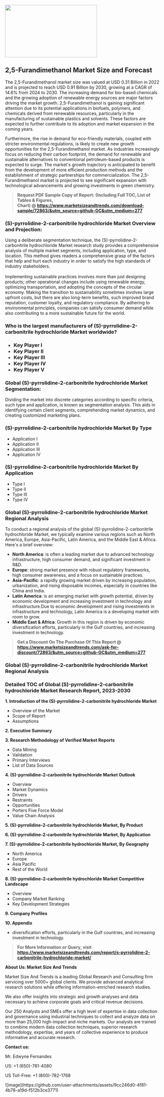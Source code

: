 <p><img class="alignnone size-medium wp-image-20088" src="https://ffe5etoiles.com/wp-content/uploads/2024/12/MST1-300x171.png" alt="" width="300" height="171" /></p><h2>2,5-Furandimethanol Market Size and Forecast</h2><p>The 2,5-Furandimethanol market size was valued at USD 0.31 Billion in 2022 and is projected to reach USD 0.91 Billion by 2030, growing at a CAGR of 14.6% from 2024 to 2030. The increasing demand for bio-based chemicals and the growing adoption of renewable energy sources are major factors driving the market growth. 2,5-Furandimethanol is gaining significant attention due to its potential applications in biofuels, polymers, and chemicals derived from renewable resources, particularly in the manufacturing of sustainable plastics and solvents. These factors are expected to further contribute to its adoption and market expansion in the coming years.</p><p>Furthermore, the rise in demand for eco-friendly materials, coupled with stricter environmental regulations, is likely to create new growth opportunities for the 2,5-Furandimethanol market. As industries increasingly focus on reducing their carbon footprint, the demand for renewable and sustainable alternatives to conventional petroleum-based products is expected to surge. The market's growth trajectory is anticipated to benefit from the development of more efficient production methods and the establishment of strategic partnerships for commercialization. The 2,5-Furandimethanol market is projected to see significant expansion with technological advancements and growing investments in green chemistry.</p></p><blockquote id="" class=""><strong>Request PDF Sample Copy of Report: (Including Full TOC, List of Tables &amp; Figures, Chart)&nbsp;@&nbsp;<strong><a href="https://www.marketsizeandtrends.com/download-sample/72863/&utm_source=github-GC&utm_medium=277" target="_blank">https://www.marketsizeandtrends.com/download-sample/72863/&utm_source=github-GC&utm_medium=277</a></strong></strong></blockquote><h3 id="" class="">(S)-pyrrolidine-2-carbonitrile hydrochloride Market&nbsp;Overview and Projection:</h3><p id="" class="">Using a deliberate segmentation technique, the (S)-pyrrolidine-2-carbonitrile hydrochloride Market research study provides a comprehensive analysis of multiple market segments, including application, type, and location. This method gives readers a comprehensive grasp of the factors that help and hurt each industry in order to satisfy the high standards of industry stakeholders. <br /> <br />Implementing sustainable practices involves more than just designing products; other operational changes include using renewable energy, optimizing transportation, and adopting the concepts of the circular economy. Making the transition to sustainability sometimes involves large upfront costs, but there are also long-term benefits, such improved brand reputation, customer loyalty, and regulatory compliance. By adhering to environmental principles, companies can satisfy consumer demand while also contributing to a more sustainable future for the world.</p><h3 id="" class="">Who is the largest manufacturers of&nbsp;(S)-pyrrolidine-2-carbonitrile hydrochloride Market worldwide?</h3><h3 class=""><p><ul><li>Key Player I </li><li> Key Player II </li><li> Key Player III </li><li> Key Player IV </li><li> Key Player V</li></ul></p></h3><h3 id="" class="">Global&nbsp;(S)-pyrrolidine-2-carbonitrile hydrochloride Market Segmentation:</h3><p id="" class="">Dividing the market into discrete categories according to specific criteria, such type and application, is known as segmentation analysis. This aids in identifying certain client segments, comprehending market dynamics, and creating customized marketing plans.</p><h3 id="" class="">(S)-pyrrolidine-2-carbonitrile hydrochloride Market&nbsp;By Type</h3><p><p><ul><li>Application I</li><li> Application II</li><li> Application III</li><li> Application IV</p></li></ul></p></p><h3 id="" class="">(S)-pyrrolidine-2-carbonitrile hydrochloride Market&nbsp;By Application</h3><p class=""><p><ul><li>Type I</li><li> Type II</li><li> Type III</li><li> Type IV</li></ul></p></p><h3 id="" class="">Global (S)-pyrrolidine-2-carbonitrile hydrochloride Market Regional Analysis</h3><p id="" class="">To conduct a regional analysis of the global (S)-pyrrolidine-2-carbonitrile hydrochloride Market, we typically examine various regions such as North America, Europe, Asia-Pacific, Latin America, and the Middle East &amp; Africa. Here's a brief overview:</p><ul><li><strong>North America</strong>: is often a leading market due to advanced technology infrastructure, high consumer demand, and significant investment in R&amp;D.</li><li><strong>Europe</strong>: strong market presence with robust regulatory frameworks, high consumer awareness, and a focus on sustainable practices.</li><li><strong>Asia-Pacific</strong>: a rapidly growing market driven by increasing population, urbanization, and rising disposable incomes, especially in countries like China and India.</li><li><strong>Latin America</strong>: is an emerging market with growth potential, driven by economic development and increasing investment in technology and infrastructure.Due to economic development and rising investments in infrastructure and technology, Latin America is a developing market with room to grow.</li><li><strong>Middle East &amp; Africa</strong>: Growth in this region is driven by economic diversification efforts, particularly in the Gulf countries, and increasing investment in technology.</li></ul><blockquote id="" class=""><strong>Get a Discount On The Purchase Of This Report @ <strong><a href="https://www.marketsizeandtrends.com/ask-for-discount/72863/&utm_source=github-GC&utm_medium=277" target="_blank">https://www.marketsizeandtrends.com/ask-for-discount/72863/&utm_source=github-GC&utm_medium=277</a></strong></strong></blockquote><h3 id="" class="">Global (S)-pyrrolidine-2-carbonitrile hydrochloride Market Regional Analysis</h3><h3 id="" class="">Detailed TOC of Global (S)-pyrrolidine-2-carbonitrile hydrochloride Market Research Report, 2023-2030</h3><p id="" class=""><strong>1. Introduction of the (S)-pyrrolidine-2-carbonitrile hydrochloride Market</strong></p><ul><li>Overview of the Market</li><li>Scope of Report</li><li>Assumptions</li></ul><p id="" class=""><strong>2. Executive Summary</strong></p><p id="" class=""><strong>3. Research Methodology of Verified Market Reports</strong></p><ul><li>Data Mining</li><li>Validation</li><li>Primary Interviews</li><li>List of Data Sources</li></ul><p id="" class=""><strong>4. (S)-pyrrolidine-2-carbonitrile hydrochloride Market Outlook</strong></p><ul><li>Overview</li><li>Market Dynamics</li><li>Drivers</li><li>Restraints</li><li>Opportunities</li><li>Porters Five Force Model</li><li>Value Chain Analysis</li></ul><p id="" class=""><strong>5. (S)-pyrrolidine-2-carbonitrile hydrochloride Market, By Product</strong></p><p id="" class=""><strong>6. (S)-pyrrolidine-2-carbonitrile hydrochloride Market, By Application</strong></p><p id="" class=""><strong>7. (S)-pyrrolidine-2-carbonitrile hydrochloride Market, By Geography</strong></p><ul><li>North America</li><li>Europe</li><li>Asia Pacific</li><li>Rest of the World</li></ul><p id="" class=""><strong>8. (S)-pyrrolidine-2-carbonitrile hydrochloride Market Competitive Landscape</strong></p><ul><li>Overview</li><li>Company Market Ranking</li><li>Key Development Strategies</li></ul><p id="" class=""><strong>9. Company Profiles</strong></p><p id="" class=""><strong>10. Appendix</strong></p><ul><li>diversification efforts, particularly in the Gulf countries, and increasing investment in technology.</li></ul><blockquote id="" class=""><strong>For More Information or Query, visit <strong><strong><a href="https://www.marketsizeandtrends.com/report/s-pyrrolidine-2-carbonitrile-hydrochloride-market/" target="_blank">https://www.marketsizeandtrends.com/report/s-pyrrolidine-2-carbonitrile-hydrochloride-market/</a></strong></strong></strong></blockquote><p id="" class=""><strong>About Us: Market Size And Trends</strong></p><p id="" class="">Market Size And Trends is a leading Global Research and Consulting firm servicing over 5000+ global clients. We provide advanced analytical research solutions while offering information-enriched research studies.</p><p id="" class="">We also offer insights into strategic and growth analyses and data necessary to achieve corporate goals and critical revenue decisions.</p><p id="" class="">Our 250 Analysts and SMEs offer a high level of expertise in data collection and governance using industrial techniques to collect and analyze data on more than 25,000 high-impact and niche markets. Our analysts are trained to combine modern data collection techniques, superior research methodology, expertise, and years of collective experience to produce informative and accurate research.</p><p id="" class=""><strong>Contact us:</strong></p><p id="" class="">Mr. Edwyne Fernandes</p><p id="" class="">US: +1 (650)-781-4080</p><p id="" class="">US Toll-Free: +1 (800)-782-1768</p>
![image](https://github.com/user-attachments/assets/9cc246d0-4f81-4b78-a19d-f512b3ce3771)
